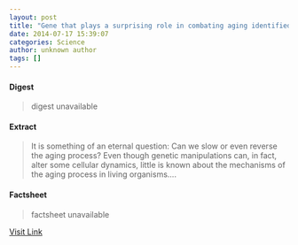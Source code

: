 ```yaml
---
layout: post
title: "Gene that plays a surprising role in combating aging identified"
date: 2014-07-17 15:39:07
categories: Science
author: unknown author
tags: []
---
```



#### Digest
>digest unavailable

#### Extract
>It is something of an eternal question: Can we slow or even reverse the aging process? Even though genetic manipulations can, in fact, alter some cellular dynamics, little is known about the mechanisms of the aging process in living organisms....

#### Factsheet
>factsheet unavailable

[Visit Link](http://feeds.sciencedaily.com/~r/sciencedaily/~3/qTk8Adina30/140717113907.htm)



